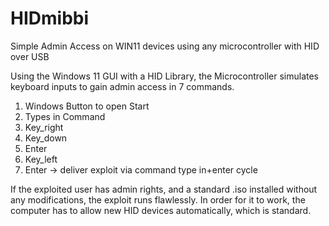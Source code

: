 # HIDmibbi
Simple Admin Access on WIN11 devices using any microcontroller with HID over USB

Using the Windows 11 GUI with a HID Library, the Microcontroller simulates keyboard inputs to gain admin access in 7 commands. 

1. Windows Button to open Start
2. Types in Command
3. Key_right
4. Key_down
5. Enter
6. Key_left
7. Enter
-> deliver exploit via command type in+enter cycle

If the exploited user has admin rights, and a standard .iso installed without any modifications, the exploit runs flawlessly. 
In order for it to work, the computer has to allow new HID devices automatically, which is standard.

